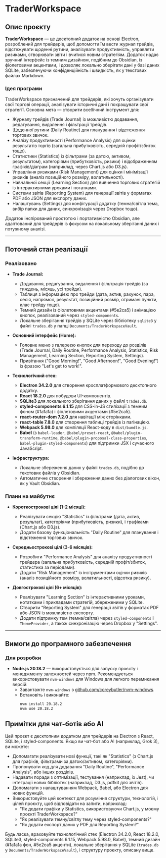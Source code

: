 # TraderWorkspace

## Опис проєкту

**TraderWorkspace** — це десктопний додаток на основі Electron, розроблений для трейдерів, щоб допомогти їм вести журнал трейдів, відстежувати щоденні рутини, аналізувати продуктивність, управляти ризиками, створювати звіти і вчитися новим стратегіям. Додаток надає зручний інтерфейс із темним дизайном, подібним до Obsidian, із фіолетовими акцентами, і дозволяє локально зберігати дані у базі даних SQLite, забезпечуючи конфіденційність і швидкість, як у текстових файлах Markdown.

### Ідея програми
TraderWorkspace призначений для трейдерів, які хочуть організувати свої торгові операції, аналізувати історичні дані і покращувати свої стратегії. Основна мета — створити всебічний інструмент для:
- Журналу трейдів (Trade Journal) із можливістю додавання, редагування, видалення і фільтрації трейдів.
- Щоденної рутини (Daily Routine) для планування і відстеження торгових звичок.
- Аналізу продуктивності (Performance Analysis) для оцінки результатів торгів (загальна прибутковість, середній профіт/збиток тощо).
- Статистики (Statistics) із фільтрами (за датою, активом, результатом), категоріями (прибутковість, ризики) і відображенням графіків/діаграм (наприклад, через Chart.js або D3.js).
- Управління ризиками (Risk Management) для оцінки і мінімізації ризиків (аналіз позиційного розміру, волатильності).
- Навчальної секції (Learning Section) для вивчення торгових стратегій із інтерактивними уроками і нотатками.
- Системи звітів (Reporting System) для генерації звітів у форматах PDF або JSON для експорту даних.
- Налаштувань (Settings) для конфігурації додатку (темна/світла тема, вибір папки для даних, синхронізація через Dropbox тощо).

Додаток інспірований простотою і портативністю Obsidian, але адаптований для трейдерів із фокусом на локальному зберіганні даних і потужному аналізі.

---

## Поточний стан реалізації

### Реалізовано
- **Trade Journal:**
  - Додавання, редагування, видалення і фільтрація трейдів (за тиждень, місяць, усі трейди).
  - Таблиця з інформацією про трейди (дата, актив, рахунок, пара, сесія, напрямок, результат, позиційний розмір, отримані пункти, клас трейду тощо).
  - Темний дизайн із фіолетовими акцентами (#5e2ca5) і анімацією кнопок, реалізований через `styled-components`.
  - Локальне зберігання трейдів у SQLite через бібліотеку `sqlite3` у файлі `trades.db` у папці `Documents/TraderWorkspaceVault`.

- **Основний інтерфейс (Home):**
  - Головне меню з галереєю кнопок для переходу до розділів (Trade Journal, Daily Routine, Performance Analysis, Statistics, Risk Management, Learning Section, Reporting System, Settings).
  - Привітання ("Good Morning!", "Good Afternoon!", "Good Evening!") із фразою "Let's get to work!".

- **Технологічний стек:**
  - **Electron 34.2.0** для створення кросплатформового десктопного додатку.
  - **React 18.2.0** для побудови UI-компонентів.
  - **SQLite3** для локального зберігання даних у файлі `trades.db`.
  - **styled-components 6.1.15** для CSS-in-JS стилізації з темним фоном (#1a1a1a) і фіолетовими акцентами (#5e2ca5).
  - **react-router-dom 7.2.0** для навігації між сторінками.
  - **react-table 7.8.0** для створення таблиці трейдів із пагінацією.
  - **Webpack 5.98.0** для компіляції React-коду в `dist/bundle.js`.
  - **Babel** (з `babel-loader`, `@babel/preset-react`, `@babel/plugin-transform-runtime`, `@babel/plugin-proposal-class-properties`, `babel-plugin-styled-components`) для підтримки JSX і сучасного JavaScript.

- **Інфраструктура:**
  - Локальне збереження даних у файлі `trades.db`, подібно до текстових файлів у Obsidian.
  - Автоматичне створення і збереження даних без діалогових вікон, як у Vault Obsidian.

### Плани на майбутнє
- **Короткострокові цілі (1-2 місяці):**
  - Реалізувати секцію "Statistics" із фільтрами (дата, актив, результат), категоріями (прибутковість, ризики), і графіками (Chart.js або D3.js).
  - Додати базову функціональність "Daily Routine" для планування і відстеження торгових звичок.

- **Середньострокові цілі (3-6 місяців):**
  - Розробити "Performance Analysis" для аналізу продуктивності трейдера (загальна прибутковість, середній профіт/збиток, статистика за періодами).
  - Додати "Risk Management" із інструментами оцінки ризиків (аналіз позиційного розміру, волатильності, відсотка ризику).

- **Довгострокові цілі (6+ місяців):**
  - Реалізувати "Learning Section" із інтерактивними уроками, нотатками і прикладами стратегій, збереженими у SQLite.
  - Створити "Reporting System" для генерації звітів у форматах PDF або JSON із можливістю експорту.
  - Додати підтримку тем (темна/світла) через `styled-components` і `ThemeProvider`, а також синхронізацію через Dropbox у "Settings".

---

## Вимоги до програмного забезпечення

### Для розробки
- **Node.js 20.18.2** — використовується для запуску проєкту і менеджменту залежностей через npm. Рекомендується використовувати `nvm-windows` для Windows для легкого перемикання версій:
  - Завантажте `nvm-windows` з [github.com/coreybutler/nvm-windows](https://github.com/coreybutler/nvm-windows/releases).
  - Встановіть і виконайте:
    ```bash
    nvm install 20.18.2
    nvm use 20.18.2
    
## Примітки для чат-ботів або AI

Цей проєкт є десктопним додатком для трейдерів на Electron з React, SQLite, і styled-components. Якщо ви чат-бот або AI (наприклад, Grok 3), ви можете:
- Допомагати реалізувати нові функції, такі як "Statistics" (з Chart.js для графіків, фільтрами за датою/активом, категоріями).
- Пропонувати код для додавання "Daily Routine", "Performance Analysis", або інших розділів.
- Надавати поради з оптимізації, тестування (наприклад, із Jest), чи інтеграції нових бібліотек (наприклад, D3.js, pdfkit для звітів).
- Допомагати з налаштуванням Webpack, Babel, або Electron для нових функцій.
- Використовуйте цей контекст для розуміння структури, технологій, і цілей проєкту, щоб відповідати на запити, наприклад:
  - "Як додати графіки у Statistics, використовуючи Chart.js, у моєму проєкті TraderWorkspace?"
  - "Як реалізувати темну/світлу тему через styled-components?"
  - "Як додати експорт даних у PDF для Reporting System?"

Будь ласка, враховуйте технологічний стек (Electron 34.2.0, React 18.2.0, SQLite3, styled-components 6.1.15, Webpack 5.98.0, Babel), темний дизайн (#1a1a1a фон, #5e2ca5 акценти), локальне зберігання у SQLite (`trades.db` у `Documents/TraderWorkspaceVault`), і структуру проєкту, описану вище. 
```
